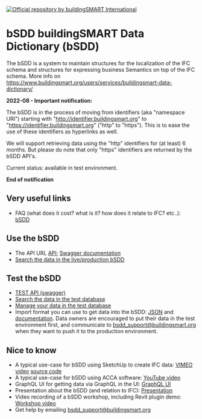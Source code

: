 [![Official repository by buildingSMART International](https://img.shields.io/badge/buildingSMART-Official%20Repository-orange.svg)](https://www.buildingsmart.org/)


# bSDD buildingSMART Data Dictionary (bSDD)
The bSDD is a system to maintain structures for the localization of the IFC schema and structures for expressing business Semantics on top of the IFC schema.  More info on https://www.buildingsmart.org/users/services/buildingsmart-data-dictionary/


**2022-08 - Important notification:**

The bSDD is in the process of moving from identifiers (aka "namespace URI") starting with "http://identifier.buildingsmart.org" to "https://identifier.buildingsmart.org" ("http" to "https"). This is to ease the use of these identifiers as hyperlinks as well.

We will support retrieving data using the "http" identifiers for (at least) 6 months. But please do note that only "https" identifiers are returned by the bSDD API's.

Current status: available in test environment.

**End of notification**

## Very useful links

 * FAQ (what does it cost? what is it? how does it relate to IFC? etc..): [bSDD](https://www.buildingsmart.org/users/services/buildingsmart-data-dictionary/)

## Use the bSDD 
 * The API URL [API](https://api.bsdd.buildingsmart.org/); [Swagger documentation](https://app.swaggerhub.com/apis/buildingSMART/Dictionaries/) 
 * [Search the data in the live/production bSDD](https://search.bsdd.buildingsmart.org/)  

## Test the bSDD
* [TEST API (swagger)](https://test.bsdd.buildingsmart.org/swagger/) 
* [Search the data in the test database](https://search-test.bsdd.buildingsmart.org/)
* [Manage your data in the test database](https://manage-test.bsdd.buildingsmart.org/)
* Import format you can use to get data into the bSDD: [JSON](https://github.com/buildingSMART/bSDD/blob/master/Model/Import%20Model/bsdd-import-model.json) and [documentation](https://github.com/buildingSMART/bSDD/blob/master/Model/Import%20Model/bSDD%20JSON%20import%20model.md).
Data owners are encouraged to put their data in the test environment first, and communicate to bsdd_support@buildingsmart.org when they want to push it to the production environment.

## Nice to know
* A typical use-case for bSDD using SketchUp to create IFC data: [VIMEO video](https://vimeo.com/446417661/ff8b6605d3) [source code](https://github.com/DigiBase-VolkerWessels/SketchUp-bsDD-plugin)
* A typical use-case for bSDD using ACCA software: [YouTube video](https://www.youtube.com/watch?v=KTzJRJkisKk&ab_channel=ETIMInternational)
* GraphQL UI for getting data via GraphQL in the UI: [GraphQL UI](https://test.bsdd.buildingsmart.org/graphiql)
* Presentation about the bSDD (and relation to IFC): [Presentation](https://www.slideshare.net/berlotti/20200903-the-2020-buildingsmart-data-dictionary-prototype-bsdd)
* Video recording of a bSDD workshop, including Revit plugin demo: [Workshop video](https://app.box.com/s/lndnjrbx80n87eg1eq1zhhbqoz8hfmyz/file/720558204462 (start at 1.44.00))
* Get help by emailing bsdd_support@buildingsmart.org


